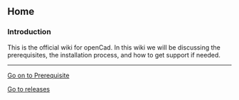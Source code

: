 ## Home
### Introduction
This is the official wiki for openCad. In this wiki we will be discussing the prerequisites, the installation process, and how to get support if needed.
___
[Go on to Prerequisite](Prerequisite)

[Go to releases](https://github.com/StormlightTech/openCAD-php/releases)
